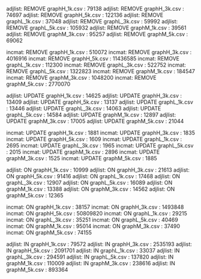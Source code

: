 adjlist: REMOVE graphH_1k.csv : 79138
adjlist: REMOVE graphH_3k.csv : 74697
adjlist: REMOVE graphH_5k.csv : 122136
adjlist: REMOVE graphL_1k.csv : 37048
adjlist: REMOVE graphL_3k.csv : 59992
adjlist: REMOVE graphL_5k.csv : 105932
adjlist: REMOVE graphM_1k.csv : 39561
adjlist: REMOVE graphM_3k.csv : 95257
adjlist: REMOVE graphM_5k.csv : 69062

incmat: REMOVE graphH_1k.csv : 510072
incmat: REMOVE graphH_3k.csv : 4016916
incmat: REMOVE graphH_5k.csv : 11436585
incmat: REMOVE graphL_1k.csv : 112300
incmat: REMOVE graphL_3k.csv : 522752
incmat: REMOVE graphL_5k.csv : 1322823
incmat: REMOVE graphM_1k.csv : 184547
incmat: REMOVE graphM_3k.csv : 1048200
incmat: REMOVE graphM_5k.csv : 2770070

adjlist: UPDATE graphH_1k.csv : 14625
adjlist: UPDATE graphH_3k.csv : 13409
adjlist: UPDATE graphH_5k.csv : 13137
adjlist: UPDATE graphL_1k.csv : 13446
adjlist: UPDATE graphL_3k.csv : 14063
adjlist: UPDATE graphL_5k.csv : 14584
adjlist: UPDATE graphM_1k.csv : 12897
adjlist: UPDATE graphM_3k.csv : 17005
adjlist: UPDATE graphM_5k.csv : 21044

incmat: UPDATE graphH_1k.csv : 1881
incmat: UPDATE graphH_3k.csv : 1835
incmat: UPDATE graphH_5k.csv : 1609
incmat: UPDATE graphL_1k.csv : 2695
incmat: UPDATE graphL_3k.csv : 1965
incmat: UPDATE graphL_5k.csv : 2015
incmat: UPDATE graphM_1k.csv : 2896
incmat: UPDATE graphM_3k.csv : 1525
incmat: UPDATE graphM_5k.csv : 1885

adjlist: ON graphH_1k.csv : 10999
adjlist: ON graphH_3k.csv : 21613
adjlist: ON graphH_5k.csv : 91416
adjlist: ON graphL_1k.csv : 17468
adjlist: ON graphL_3k.csv : 12907
adjlist: ON graphL_5k.csv : 16089
adjlist: ON graphM_1k.csv : 13388
adjlist: ON graphM_3k.csv : 14562
adjlist: ON graphM_5k.csv : 12365

incmat: ON graphH_1k.csv : 38157
incmat: ON graphH_3k.csv : 1493848
incmat: ON graphH_5k.csv : 50809820
incmat: ON graphL_1k.csv : 29215
incmat: ON graphL_3k.csv : 35251
incmat: ON graphL_5k.csv : 40469
incmat: ON graphM_1k.csv : 95014
incmat: ON graphM_3k.csv : 37490
incmat: ON graphM_5k.csv : 74155

adjlist: IN graphH_1k.csv : 79572
adjlist: IN graphH_3k.csv : 2535193
adjlist: IN graphH_5k.csv : 2091701
adjlist: IN graphL_1k.csv : 33037
adjlist: IN graphL_3k.csv : 294591
adjlist: IN graphL_5k.csv : 137820
adjlist: IN graphM_1k.csv : 110009
adjlist: IN graphM_3k.csv : 238616
adjlist: IN graphM_5k.csv : 893364
